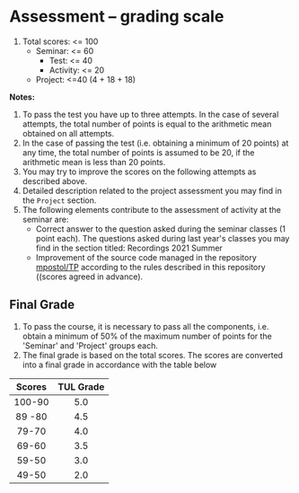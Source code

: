 # Assessment – grading scale

1. Total scores: <= 100
   - Seminar: <= 60
     - Test: <= 40
     - Activity: <= 20
   - Project: <=40 (4 + 18 + 18)

**Notes:**

1. To pass the test you have up to three attempts. In the case of several attempts, the total number of points is equal to the arithmetic mean obtained on all attempts.
1. In the case of passing the test (i.e. obtaining a minimum of 20 points) at any time, the total number of points is assumed to be 20, if the arithmetic mean is less than 20 points.
1. You may try to improve the scores on the following attempts as described above.
1. Detailed description related to the project assessment you may find in the `Project` section.
1. The following elements contribute to the assessment of activity at the seminar are:
   - Correct answer to the question asked during the seminar classes (1 point each). The questions asked during last year's classes you may find in the section titled: Recordings 2021 Summer
   - Improvement of the source code managed in the repository [mpostol/TP](https://github.com/mpostol/TP) according to the rules described in this repository ((scores agreed in advance).

## Final Grade

1. To pass the course, it is necessary to pass all the components, i.e. obtain a minimum of 50% of the maximum number of points for the 'Seminar' and 'Project' groups each.
1. The final grade is based on the total scores. The scores are converted into a final grade in accordance with the table below

| Scores | TUL Grade |
| :----: | :-------: |
| 100-90 |    5.0    |
| 89 -80 |    4.5    |
| 79-70  |    4.0    |
| 69-60  |    3.5    |
| 59-50  |    3.0    |
| 49-50  |    2.0    |
